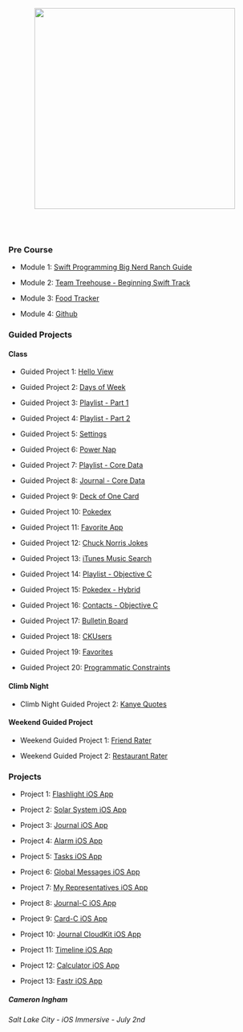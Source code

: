 <br/><br/>
<p align="center"><a href="https://devmountain.com/">
  <img width="400" src="https://user-images.githubusercontent.com/2769158/43698844-4d25d832-9909-11e8-89db-b7b3bcd6c679.png">
</a></p>
<br/><br/>

### Pre Course
- Module 1: [Swift Programming Big Nerd Ranch Guide](https://github.com/Camji55/DevMtn-iOS20-PreCourse/tree/master/Swift%20Programming%20Big%20Nerd%20Ranch%20Guide)

- Module 2: [Team Treehouse - Beginning Swift Track](https://teamtreehouse.com/camji55)

- Module 3: [Food Tracker](https://github.com/Camji55/DevMtn-iOS20-PreCourse/tree/master/Food%20Tracker)

- Module 4: [Github](https://github.com/Camji55/DevMtn-iOS20)

### Guided Projects
#### Class
- Guided Project 1: [Hello View](https://github.com/Camji55/DevMtn-iOS20-GuidedProjects/tree/master/Hello%20View)

- Guided Project 2: [Days of Week](https://github.com/Camji55/DevMtn-iOS20-GuidedProjects/tree/master/Days%20of%20Week)

- Guided Project 3: [Playlist - Part 1](https://github.com/Camji55/DevMtn-iOS20-GuidedProjects/tree/master/Playlist%20-%20Part%201)

- Guided Project 4: [Playlist - Part 2](https://github.com/Camji55/DevMtn-iOS20-GuidedProjects/tree/master/Playlist%20-%20Part%202)

- Guided Project 5: [Settings](https://github.com/Camji55/DevMtn-iOS20-GuidedProjects/tree/master/Settings)

- Guided Project 6: [Power Nap](https://github.com/Camji55/DevMtn-iOS20-GuidedProjects/tree/master/Power%20Nap)

- Guided Project 7: [Playlist - Core Data](https://github.com/Camji55/DevMtn-iOS20-GuidedProjects/tree/master/Playlist%20-%20CoreData)

- Guided Project 8: [Journal - Core Data](https://github.com/Camji55/DevMtn-iOS20-GuidedProjects/tree/master/Journal)

- Guided Project 9: [Deck of One Card](https://github.com/Camji55/DevMtn-iOS20-GuidedProjects/tree/master/Deck%20of%20One%20Card)

- Guided Project 10: [Pokedex](https://github.com/Camji55/DevMtn-iOS20-GuidedProjects/tree/master/Pokedex)

- Guided Project 11: [Favorite App](https://github.com/Camji55/DevMtn-iOS20-GuidedProjects/tree/master/Favorite%20App)

- Guided Project 12: [Chuck Norris Jokes](https://github.com/Camji55/DevMtn-iOS20-GuidedProjects/tree/master/Chuck%20Norris%20Jokes)

- Guided Project 13: [iTunes Music Search](https://github.com/Camji55/DevMtn-iOS20-GuidedProjects/tree/master/iTunes%20Search)

- Guided Project 14: [Playlist - Objective C](https://github.com/Camji55/DevMtn-iOS20-GuidedProjects/tree/master/Playlist%20-%20Objective%20C)

- Guided Project 15: [Pokedex - Hybrid](https://github.com/Camji55/DevMtn-iOS20-GuidedProjects/tree/master/Pokedex%20-%20Hybrid)

- Guided Project 16: [Contacts - Objective C](https://github.com/Camji55/DevMtn-iOS20-GuidedProjects/tree/master/ContactsC)

- Guided Project 17: [Bulletin Board](https://github.com/Camji55/DevMtn-iOS20-GuidedProjects/tree/master/Bulletin%20Board)

- Guided Project 18: [CKUsers](https://github.com/Camji55/DevMtn-iOS20-GuidedProjects/tree/master/CKUsers)

- Guided Project 19: [Favorites](https://github.com/Camji55/DevMtn-iOS20-GuidedProjects/tree/master/Favorites)

- Guided Project 20: [Programmatic Constraints](https://github.com/Camji55/DevMtn-iOS20-GuidedProjects/tree/master/ProgrammaticConstrainsts)

#### Climb Night
- Climb Night Guided Project 2: [Kanye Quotes](https://github.com/Camji55/DevMtn-iOS20-GuidedProjects/tree/master/Kanye%20Quotes)

#### Weekend Guided Project
- Weekend Guided Project 1: [Friend Rater](https://github.com/Camji55/DevMtn-iOS20-GuidedProjects/tree/master/FriendRater)

- Weekend Guided Project 2: [Restaurant Rater](https://github.com/Camji55/DevMtn-iOS20-GuidedProjects/tree/master/RestaurantRater)

### Projects
- Project 1: [Flashlight iOS App](https://github.com/Camji55/Flashlight-iOS)

- Project 2: [Solar System iOS App](https://github.com/Camji55/Solar-System-iOS)

- Project 3: [Journal iOS App](https://github.com/Camji55/Journal-iOS)

- Project 4: [Alarm iOS App](https://github.com/Camji55/Alarm-iOS)

- Project 5: [Tasks iOS App](https://github.com/Camji55/Tasks-iOS)

- Project 6: [Global Messages iOS App](https://github.com/Camji55/Global-Messages-iOS)

- Project 7: [My Representatives iOS App](https://github.com/Camji55/My-Representatives-iOS)

- Project 8: [Journal-C iOS App](https://github.com/Camji55/Journal-C-iOS)

- Project 9: [Card-C iOS App](https://github.com/Camji55/Card-C-iOS)

- Project 10: [Journal CloudKit iOS App](https://github.com/Camji55/Journal-CloudKit-iOS)

- Project 11: [Timeline iOS App](https://github.com/Camji55/Timeline-iOS)

- Project 12: [Calculator iOS App](https://github.com/Camji55/Calculator-iOS)

- Project 13: [Fastr iOS App](https://github.com/Camji55/Fastr)

##### Cameron Ingham
###### Salt Lake City - iOS Immersive - July 2nd

